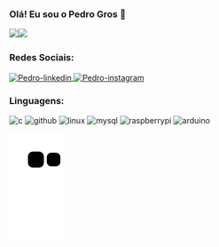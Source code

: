 ### Olá! Eu sou o Pedro Gros 👋
  <img height="180em" src="https://github-readme-stats.vercel.app/api?username=Pedro-Gros&show_icons=true&theme=merko&include_all_commits=true&count_private=true"/><img height="180em" src="https://github-readme-stats.vercel.app/api/top-langs/?username=Pedro-Gros&layout=compact&langs_count=7&theme=merko"/>
  
  ### Redes Sociais:
  <a href="https://www.linkedin.com/in/pedro-gros/" target="_blank">
  <img align='center' alt="Pedro-linkedin" height ="40"width="40" src="https://cdn-icons-png.flaticon.com/512/174/174857.png" style="max-width:100%;">
  </a>
  <a href="https://www.instagram.com/pedrogros/" target="_blank">
<img align="center" alt="Pedro-instagram" height="40" width="40" src="https://imagepng.org/wp-content/uploads/2017/08/instagram-icone-icon-2.png" style="max-width:100%;">
</a>

### Linguagens:
<img src="https://cdn.jsdelivr.net/gh/devicons/devicon/icons/c/c-original.svg" alt="c" width="40" height="40" style="max-width:100%;"></img>
<img src="https://cdn.icon-icons.com/icons2/936/PNG/512/github-logo_icon-icons.com_73546.png" alt="github" width="40" height="40" style="max-width:100%;"></img>
<img src="https://cdn.jsdelivr.net/gh/devicons/devicon/icons/linux/linux-original.svg" alt="linux" width="40" height="40" style="max-width:100%;"></img>
<img src="https://cdn.jsdelivr.net/gh/devicons/devicon/icons/mysql/mysql-original-wordmark.svg" alt="mysql" width="40" height="40" style="max-width:100%;"></img>
<img src="https://cdn.jsdelivr.net/gh/devicons/devicon/icons/raspberrypi/raspberrypi-original.svg" alt="raspberrypi" width="40" height="40" style="max-width:100%;"></img>
<img src="https://cdn.jsdelivr.net/gh/devicons/devicon/icons/arduino/arduino-original-wordmark.svg" alt="arduino" width="40" height="40" style="max-width:100%;"></img>

![Snake animation](https://github.com/rafaballerini/rafaballerini/blob/output/github-contribution-grid-snake.svg)
